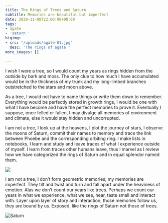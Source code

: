 ```yaml
---
title: The Rings of Trees and Saturn
subtitle: Memories are beautiful but imperfect
date: 2020-11-08T22:00:00+00:00
tags:
- agate
- 'saturn '
bigimg:
- src: "/uploads/agate-01.jpg"
  desc: 'The rings of agate '
more_images: []

---
```

I wish I were a tree, so I would count my years as rings hidden from the outside by bark and moss. The only clue to how much I have accumulated would be in the thickness of my trunk and my long-limbed branches outstretched to the stars and moon above.

As a tree, I would not have to name things or write them down to remember. Everything would be perfectly stored in growth rings, I would be one with what I have become and have the perfect memories to prove it. Eventually I suppose, once felled or fallen, I may divulge all memories of environment and climate, else it would stay hidden and uncorrupted.

I am not a tree, I look up at the heavens, I plot the journey of stars, I observe the moons of Saturn, commit their names to memory and trace the link between Phoebe and the corresponding orbiting ring. I make lists in notebooks, I learn and study and leave traces of what I experience outside of myself. I learn from traces other humans leave, thus I marvel as I review how we have categorized the rings of Saturn and in equal splendor named them.

![](/uploads/agate-02.jpg)

I am not a tree, I don’t form geometric memories; my memories are imperfect. They tilt and twist and turn and fall apart under the heaviness of emotion. Alas we don’t count our years like trees. Perhaps we count our years in what we experience, what we see, hear, taste smell and interact with. Layer upon layer of story and interaction, those memories follow us, they are bound by us. Exposed, like the rings of Saturn not those of trees.

![Saturn ](/uploads/saturn_20201104_010743_0_c1s1d3_rgb.png "Saturn observed with Slooh on 4 November 2020")